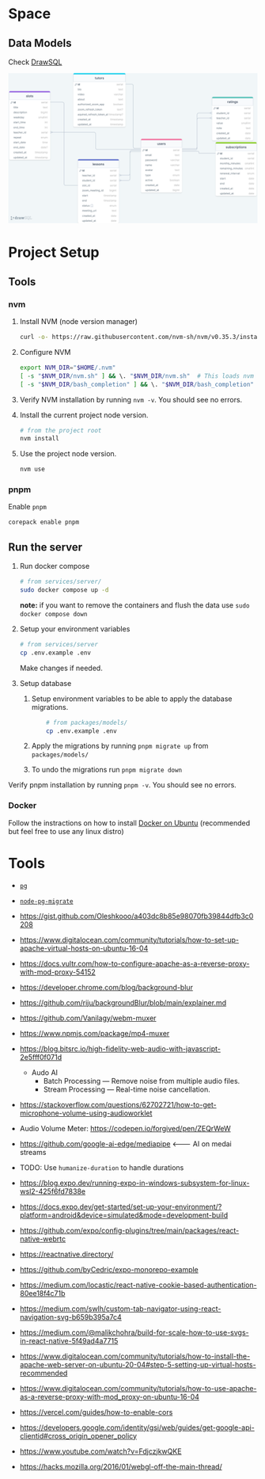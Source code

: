 # Space

## Data Models

Check [DrawSQL](https://drawsql.app/teams/no-sim/diagrams/space)

![Database Schema](./schema.png)

# Project Setup

## Tools

### nvm

1. Install NVM (node version manager)

   ```bash
   curl -o- https://raw.githubusercontent.com/nvm-sh/nvm/v0.35.3/install.sh | bash
   ```

2. Configure NVM

   ```bash
   export NVM_DIR="$HOME/.nvm"
   [ -s "$NVM_DIR/nvm.sh" ] && \. "$NVM_DIR/nvm.sh"  # This loads nvm
   [ -s "$NVM_DIR/bash_completion" ] && \. "$NVM_DIR/bash_completion"  # This loads nvm bash_completion
   ```

3. Verify NVM installation by running `nvm -v`. You should see no errors.

4. Install the current project node version.

   ```bash
   # from the project root
   nvm install
   ```

5. Use the project node version.

   ```bash
   nvm use
   ```

### pnpm

Enable `pnpm`

```bash
corepack enable pnpm
```

## Run the server

1. Run docker compose

   ```bash
   # from services/server/
   sudo docker compose up -d
   ```

   **note:** if you want to remove the containers and flush the data use `sudo docker compose down`

2. Setup your environment variables

   ```bash
   # from services/server
   cp .env.example .env
   ```

   Make changes if needed.

3. Setup database

   1. Setup environment variables to be able to apply the database migrations.

      ```bash
          # from packages/models/
          cp .env.example .env
      ```

   2. Apply the migrations by running `pnpm migrate up` from `packages/models/`
   3. To undo the migrations run `pnpm migrate down`

Verify pnpm installation by running `pnpm -v`. You should see no errors.

### Docker

Follow the instractions on how to install [Docker on Ubuntu](https://docs.docker.com/engine/install/ubuntu/) (recommended but feel free to use any linux distro)

# Tools

- [`pg`](https://node-postgres.com/)
- [`node-pg-migrate`](https://salsita.github.io/node-pg-migrate/getting-started)

- https://gist.github.com/Oleshkooo/a403dc8b85e98070fb39844dfb3c0208
- https://www.digitalocean.com/community/tutorials/how-to-set-up-apache-virtual-hosts-on-ubuntu-16-04
- https://docs.vultr.com/how-to-configure-apache-as-a-reverse-proxy-with-mod-proxy-54152
- https://developer.chrome.com/blog/background-blur
- https://github.com/riju/backgroundBlur/blob/main/explainer.md
- https://github.com/Vanilagy/webm-muxer
- https://www.npmjs.com/package/mp4-muxer
- https://blog.bitsrc.io/high-fidelity-web-audio-with-javascript-2e5fff0f071d
  - Audo AI
    - Batch Processing — Remove noise from multiple audio files.
    - Stream Processing — Real-time noise cancellation.
- https://stackoverflow.com/questions/62702721/how-to-get-microphone-volume-using-audioworklet
- Audio Volume Meter: https://codepen.io/forgived/pen/ZEQrWeW
- https://github.com/google-ai-edge/mediapipe <--- AI on medai streams
- TODO: Use `humanize-duration` to handle durations
- https://blog.expo.dev/running-expo-in-windows-subsystem-for-linux-wsl2-425f6fd7838e
- https://docs.expo.dev/get-started/set-up-your-environment/?platform=android&device=simulated&mode=development-build
- https://github.com/expo/config-plugins/tree/main/packages/react-native-webrtc
- https://reactnative.directory/
- https://github.com/byCedric/expo-monorepo-example
- https://medium.com/locastic/react-native-cookie-based-authentication-80ee18f4c71b
- https://medium.com/swlh/custom-tab-navigator-using-react-navigation-svg-b659b395a7c4
- https://medium.com/@malikchohra/build-for-scale-how-to-use-svgs-in-react-native-5f49ad4a7715
- https://www.digitalocean.com/community/tutorials/how-to-install-the-apache-web-server-on-ubuntu-20-04#step-5-setting-up-virtual-hosts-recommended
- https://www.digitalocean.com/community/tutorials/how-to-use-apache-as-a-reverse-proxy-with-mod_proxy-on-ubuntu-16-04
- https://vercel.com/guides/how-to-enable-cors
- https://developers.google.com/identity/gsi/web/guides/get-google-api-clientid#cross_origin_opener_policy
- https://www.youtube.com/watch?v=FdjczjkwQKE
- https://hacks.mozilla.org/2016/01/webgl-off-the-main-thread/

